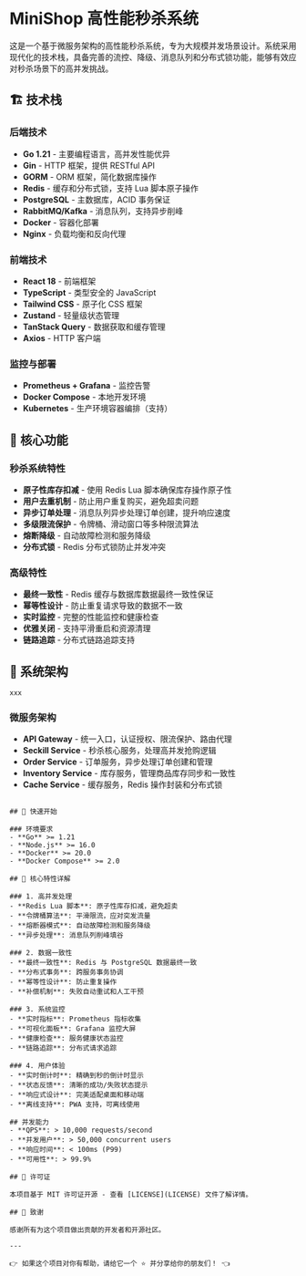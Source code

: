 # MiniShop 高性能秒杀系统

这是一个基于微服务架构的高性能秒杀系统，专为大规模并发场景设计。系统采用现代化的技术栈，具备完善的流控、降级、消息队列和分布式锁功能，能够有效应对秒杀场景下的高并发挑战。

## 🏗️ 技术栈

### 后端技术
- **Go 1.21** - 主要编程语言，高并发性能优异
- **Gin** - HTTP 框架，提供 RESTful API
- **GORM** - ORM 框架，简化数据库操作
- **Redis** - 缓存和分布式锁，支持 Lua 脚本原子操作
- **PostgreSQL** - 主数据库，ACID 事务保证
- **RabbitMQ/Kafka** - 消息队列，支持异步削峰
- **Docker** - 容器化部署
- **Nginx** - 负载均衡和反向代理

### 前端技术
- **React 18** - 前端框架
- **TypeScript** - 类型安全的 JavaScript
- **Tailwind CSS** - 原子化 CSS 框架
- **Zustand** - 轻量级状态管理
- **TanStack Query** - 数据获取和缓存管理
- **Axios** - HTTP 客户端

### 监控与部署
- **Prometheus + Grafana** - 监控告警
- **Docker Compose** - 本地开发环境
- **Kubernetes** - 生产环境容器编排（支持）

## 🚀 核心功能

### 秒杀系统特性
- **原子性库存扣减** - 使用 Redis Lua 脚本确保库存操作原子性
- **用户去重机制** - 防止用户重复购买，避免超卖问题
- **异步订单处理** - 消息队列异步处理订单创建，提升响应速度
- **多级限流保护** - 令牌桶、滑动窗口等多种限流算法
- **熔断降级** - 自动故障检测和服务降级
- **分布式锁** - Redis 分布式锁防止并发冲突

### 高级特性
- **最终一致性** - Redis 缓存与数据库数据最终一致性保证
- **幂等性设计** - 防止重复请求导致的数据不一致
- **实时监控** - 完整的性能监控和健康检查
- **优雅关闭** - 支持平滑重启和资源清理
- **链路追踪** - 分布式链路追踪支持

## 📁 系统架构

```
xxx
```
### 微服务架构
- **API Gateway** - 统一入口，认证授权、限流保护、路由代理
- **Seckill Service** - 秒杀核心服务，处理高并发抢购逻辑
- **Order Service** - 订单服务，异步处理订单创建和管理
- **Inventory Service** - 库存服务，管理商品库存同步和一致性
- **Cache Service** - 缓存服务，Redis 操作封装和分布式锁
```

## 🚀 快速开始

### 环境要求
- **Go** >= 1.21
- **Node.js** >= 16.0
- **Docker** >= 20.0
- **Docker Compose** >= 2.0

## 🎯 核心特性详解

### 1. 高并发处理
- **Redis Lua 脚本**: 原子性库存扣减，避免超卖
- **令牌桶算法**: 平滑限流，应对突发流量
- **熔断器模式**: 自动故障检测和服务降级
- **异步处理**: 消息队列削峰填谷

### 2. 数据一致性
- **最终一致性**: Redis 与 PostgreSQL 数据最终一致
- **分布式事务**: 跨服务事务协调
- **幂等性设计**: 防止重复操作
- **补偿机制**: 失败自动重试和人工干预

### 3. 系统监控
- **实时指标**: Prometheus 指标收集
- **可视化面板**: Grafana 监控大屏
- **健康检查**: 服务健康状态监控
- **链路追踪**: 分布式请求追踪

### 4. 用户体验
- **实时倒计时**: 精确到秒的倒计时显示
- **状态反馈**: 清晰的成功/失败状态提示
- **响应式设计**: 完美适配桌面和移动端
- **离线支持**: PWA 支持，可离线使用

## 并发能力
- **QPS**: > 10,000 requests/second
- **并发用户**: > 50,000 concurrent users
- **响应时间**: < 100ms (P99)
- **可用性**: > 99.9%

## 📄 许可证

本项目基于 MIT 许可证开源 - 查看 [LICENSE](LICENSE) 文件了解详情。

## 🙏 致谢

感谢所有为这个项目做出贡献的开发者和开源社区。

---

👉 如果这个项目对你有帮助，请给它一个 ⭐ 并分享给你的朋友们！ 👈

